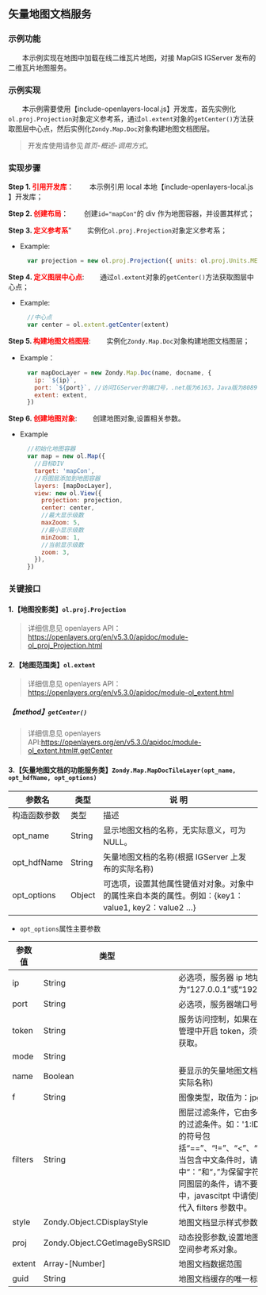 ## 矢量地图文档服务

### 示例功能

&ensp;&ensp;&ensp;&ensp;本示例实现在地图中加载在线二维瓦片地图，对接 MapGIS IGServer 发布的二维瓦片地图服务。

### 示例实现

&ensp;&ensp;&ensp;&ensp;本示例需要使用【include-openlayers-local.js】开发库，首先实例化`ol.proj.Projection`对象定义参考系，通过`ol.extent`对象的`getCenter()`方法获取图层中心点，然后实例化`Zondy.Map.Doc`对象构建地图文档图层。

> 开发库使用请参见*首页-概述-调用方式*。

### 实现步骤

**Step 1. <font color=red>引用开发库</font>**：
&ensp;&ensp;&ensp;&ensp;本示例引用 local 本地【include-openlayers-local.js 】开发库；

**Step 2. <font color=red>创建布局</font>**：
&ensp;&ensp;&ensp;&ensp;创建`id="mapCon"`的 div 作为地图容器，并设置其样式；

**Step 3. <font color=red>定义参考系</font>**"
&ensp;&ensp;&ensp;&ensp;实例化`ol.proj.Projection`对象定义参考系；

- Example:

  ```javascript
    var projection = new ol.proj.Projection({ units: ol.proj.Units.METERS, extent: extent })
  ```

**Step 4. <font color=red>定义图层中心点</font>**:
&ensp;&ensp;&ensp;&ensp;通过`ol.extent`对象的`getCenter()`方法获取图层中心点；

- Example:

  ```javascript
    //中心点
    var center = ol.extent.getCenter(extent)
  ```

**Step 5. <font color=red>构建地图文档图层</font>**:
&ensp;&ensp;&ensp;&ensp;实例化`Zondy.Map.Doc`对象构建地图文档图层；

- Example：

  ```javascript
    var mapDocLayer = new Zondy.Map.Doc(name, docname, {
      ip: `${ip}`,
      port: `${port}`, //访问IGServer的端口号，.net版为6163，Java版为8089
      extent: extent,
    })
  ```

**Step 6. <font color=red>创建地图对象</font>**:
&ensp;&ensp;&ensp;&ensp;创建地图对象,设置相关参数。

- Example
  ```javascript
    //初始化地图容器
    var map = new ol.Map({
      //目标DIV
      target: 'mapCon',
      //将图层添加到地图容器
      layers: [mapDocLayer],
      view: new ol.View({
        projection: projection,
        center: center,
        //最大显示级数
        maxZoom: 5,
        //最小显示级数
        minZoom: 1,
        //当前显示级数
        zoom: 3,
      }),
    })
  ```

### 关键接口

#### 1.【地图投影类】`ol.proj.Projection`

> 详细信息见 openlayers API：https://openlayers.org/en/v5.3.0/apidoc/module-ol_proj_Projection.html

#### 2.【地图范围类】`ol.extent`

> 详细信息见 openlayers API：https://openlayers.org/en/v5.3.0/apidoc/module-ol_extent.html

##### 【method】`getCenter()`

> 详细信息见 openlayers API:https://openlayers.org/en/v5.3.0/apidoc/module-ol_extent.html#.getCenter

#### 3.【矢量地图文档的功能服务类】`Zondy.Map.MapDocTileLayer(opt_name, opt_hdfName, opt_options)`

| 参数名       | 类型   | 说 明                                                                                            |
| ------------ | ------ | ------------------------------------------------------------------------------------------------ |
| 构造函数参数 | 类型   | 描述                                                                                             |
| opt_name     | String | 显示地图文档的名称，无实际意义，可为 NULL。                                                      |
| opt_hdfName  | String | 矢量地图文档的名称(根据 IGServer 上发布的实际名称)                                               |
| opt_options  | Object | 可选项，设置其他属性键值对对象。对象中的属性来自本类的属性。例如：{key1：value1, key2：value2 …} |

- `opt_options`属性主要参数

| 参数值  | 类型                          | 描述                                                                                                                                                                                                                                                                                                                                                                       | 默认值      |
| ------- | ----------------------------- | -------------------------------------------------------------------------------------------------------------------------------------------------------------------------------------------------------------------------------------------------------------------------------------------------------------------------------------------------------------------------- | ----------- |
| ip      | String                        | 必选项，服务器 ip 地址，本地为“127.0.0.1”或“192.168.82.91”。                                                                                                                                                                                                                                                                                                                   | “127.0.0.1” |
| port    | String                        | 必选项，服务器端口号。                                                                                                                                                                                                                                                                                                                                                     | “6163”      |
| token   | String                        | 服务访问控制，如果在 MapGIS Server Manager 服务管理中开启 token，须设置此项，其 key 值可在设置处获取。                                                                                                                                                                                                                                                                     | Null        |
| mode    | String                        |                                                                                                                                                                                                                                                                                                                                                                            | “normal”    |
| name    | Boolean                       | 要显示的矢量地图文档的名称(根据 IGServer 上发布的实际名称)                                                                                                                                                                                                                                                                                                                 | Null        |
| f       | String                        | 图像类型，取值为：jpg                                                                                                                                                                                                                                                                                                                                                      | png         | gif | "png" |
| filters | String                        | 图层过滤条件，它由多个键值对组成，值为您所要设定的过滤条件。如：'1:ID>4,3:ID>1”。过滤条件中用到的符号包括“==”、“!=”、“<”、“>”、“<=”、“>=”、“..”、“~”等，当包含中文条件时，请使用 UTF-8 编码格式，其中“：”和“，”为保留字符，用于表示键值对概念和分隔不同图层的条件，请不要将这 2 个字符用于自定义条件中，javascitpt 中请使用 encodeURI（）函数编码后再代入 filters 参数中。 | Null        |
| style   | Zondy.Object.CDisplayStyle    | 地图文档显示样式参数                                                                                                                                                                                                                                                                                                                                                       | Null        |
| proj    | Zondy.Object.CGetImageBySRSID | 动态投影参数,设置地图文档在服务器端重新投影所需的空间参考系对象。                                                                                                                                                                                                                                                                                                          | Null        |
| extent  | Array-[Number]                | 地图文档数据范围                                                                                                                                                                                                                                                                                                                                                           |             |
| guid    | String                        | 地图文档缓存的唯一标识，一般无需赋值。                                                                                                                                                                                                                                                                                                                                     |             |
